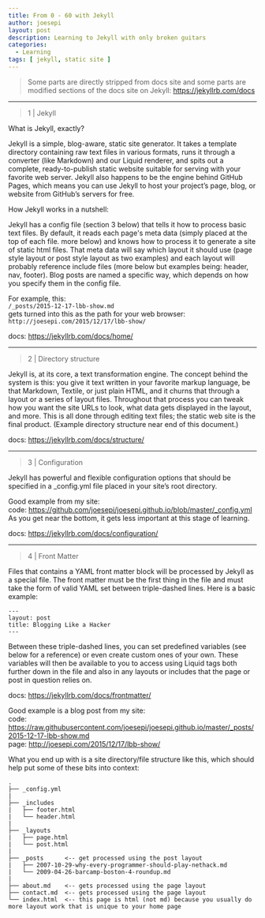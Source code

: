 ```yaml
---
title: From 0 - 60 with Jekyll
author: joesepi
layout: post
description: Learning to Jekyll with only broken guitars
categories:
  - Learning
tags: [ jekyll, static site ]
---
```


> Some parts are directly stripped from docs site and some parts are modified sections of the docs site on Jekyll: https://jekyllrb.com/docs


-----
> 1 | Jekyll

What is Jekyll, exactly?

Jekyll is a simple, blog-aware, static site generator. It takes a template directory containing raw text files in various formats, runs it through a converter (like Markdown) and our Liquid renderer, and spits out a complete, ready-to-publish static website suitable for serving with your favorite web server. Jekyll also happens to be the engine behind GitHub Pages, which means you can use Jekyll to host your project’s page, blog, or website from GitHub’s servers for free.

How Jekyll works in a nutshell:

Jekyll has a config file (section 3 below) that tells it how to process basic text files. By default, it reads each page's meta data (simply placed at the top of each file. more below) and knows how to process it to generate a site of static html files. That meta data will say which layout it should use (page style layout or post style layout as two examples) and each layout will probably reference include files (more below but examples being: header, nav, footer). Blog posts are named a specific way, which depends on how you specify them in the config file.

For example, this: <br>
`/_posts/2015-12-17-lbb-show.md` <br>
gets turned into this as the path for your web browser: <br>
`http://joesepi.com/2015/12/17/lbb-show/`

docs: https://jekyllrb.com/docs/home/


-----
> 2 | Directory structure 

Jekyll is, at its core, a text transformation engine. The concept behind the system is this: you give it text written in your favorite markup language, be that Markdown, Textile, or just plain HTML, and it churns that through a layout or a series of layout files. Throughout that process you can tweak how you want the site URLs to look, what data gets displayed in the layout, and more. This is all done through editing text files; the static web site is the final product. (Example directory structure near end of this document.)

docs: https://jekyllrb.com/docs/structure/


-----
> 3 | Configuration

Jekyll has powerful and flexible configuration options that should be specified in a _config.yml file placed in your site’s root directory.

Good example from my site: <br>
code: https://github.com/joesepi/joesepi.github.io/blob/master/_config.yml <br>
As you get near the bottom, it gets less important at this stage of learning.

docs: https://jekyllrb.com/docs/configuration/


-----
> 4 | Front Matter

Files that contains a YAML front matter block will be processed by Jekyll as a special file. The front matter must be the first thing in the file and must take the form of valid YAML set between triple-dashed lines. Here is a basic example:

```
---
layout: post
title: Blogging Like a Hacker
---
```

Between these triple-dashed lines, you can set predefined variables (see below for a reference) or even create custom ones of your own. These variables will then be available to you to access using Liquid tags both further down in the file and also in any layouts or includes that the page or post in question relies on.

docs: https://jekyllrb.com/docs/frontmatter/

Good example is a blog post from my site:<br>
code: https://raw.githubusercontent.com/joesepi/joesepi.github.io/master/_posts/2015-12-17-lbb-show.md <br>
page: http://joesepi.com/2015/12/17/lbb-show/


What you end up with is a site directory/file structure like this, which should help put some of these bits into context:
```
.
├── _config.yml
|
├── _includes
|   ├── footer.html
|   └── header.html
|
├── _layouts
|   ├── page.html
|   └── post.html
|
├── _posts      <-- get processed using the post layout
|   ├── 2007-10-29-why-every-programmer-should-play-nethack.md
|   └── 2009-04-26-barcamp-boston-4-roundup.md
|
├── about.md    <-- gets processed using the page layout
├── contact.md  <-- gets processed using the page layout
└── index.html  <-- this page is html (not md) because you usually do more layout work that is unique to your home page
```

